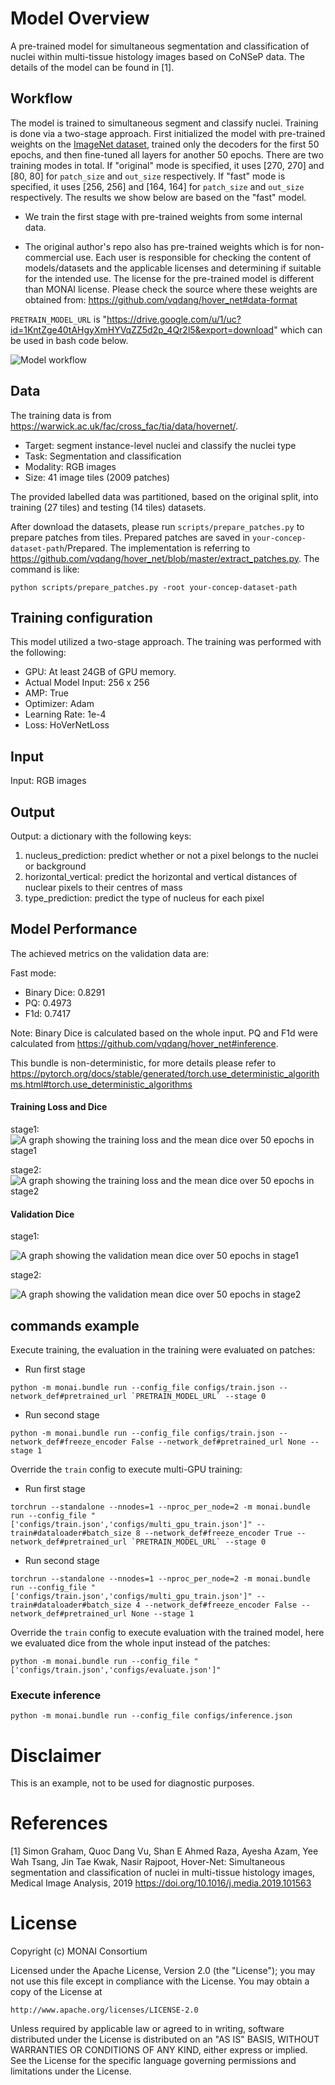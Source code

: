 # Model Overview

A pre-trained model for simultaneous segmentation and classification of nuclei within multi-tissue histology images based on CoNSeP data. The details of the model can be found in [1].

## Workflow

The model is trained to simultaneous segment and classify nuclei. Training is done via a two-stage approach. First initialized the model with pre-trained weights on the [ImageNet dataset](https://ieeexplore.ieee.org/document/5206848), trained only the decoders for the first 50 epochs, and then fine-tuned all layers for another 50 epochs. There are two training modes in total. If "original" mode is specified, it uses [270, 270] and [80, 80] for `patch_size` and `out_size` respectively. If "fast" mode is specified, it uses [256, 256] and [164, 164] for `patch_size` and `out_size` respectively. The results we show below are based on the "fast" model.

- We train the first stage with pre-trained weights from some internal data.

- The original author's repo also has pre-trained weights which is for non-commercial use. Each user is responsible for checking the content of models/datasets and the applicable licenses and determining if suitable for the intended use. The license for the pre-trained model is different than MONAI license. Please check the source where these weights are obtained from: <https://github.com/vqdang/hover_net#data-format>

`PRETRAIN_MODEL_URL` is "https://drive.google.com/u/1/uc?id=1KntZge40tAHgyXmHYVqZZ5d2p_4Qr2l5&export=download" which can be used in bash code below.

![Model workflow](https://developer.download.nvidia.com/assets/Clara/Images/monai_hovernet_pipeline.png)

## Data

The training data is from <https://warwick.ac.uk/fac/cross_fac/tia/data/hovernet/>.

- Target: segment instance-level nuclei and classify the nuclei type
- Task: Segmentation and classification
- Modality: RGB images
- Size: 41 image tiles (2009 patches)

The provided labelled data was partitioned, based on the original split, into training (27 tiles) and testing (14 tiles) datasets.

After download the datasets, please run `scripts/prepare_patches.py` to prepare patches from tiles. Prepared patches are saved in `your-concep-dataset-path`/Prepared. The implementation is referring to <https://github.com/vqdang/hover_net/blob/master/extract_patches.py>. The command is like:

```
python scripts/prepare_patches.py -root your-concep-dataset-path
```

## Training configuration

This model utilized a two-stage approach. The training was performed with the following:

- GPU: At least 24GB of GPU memory.
- Actual Model Input: 256 x 256
- AMP: True
- Optimizer: Adam
- Learning Rate: 1e-4
- Loss: HoVerNetLoss

## Input

Input: RGB images

## Output

Output: a dictionary with the following keys:

1. nucleus_prediction: predict whether or not a pixel belongs to the nuclei or background
2. horizontal_vertical: predict the horizontal and vertical distances of nuclear pixels to their centres of mass
3. type_prediction: predict the type of nucleus for each pixel

## Model Performance

The achieved metrics on the validation data are:

Fast mode:
- Binary Dice: 0.8291
- PQ: 0.4973
- F1d: 0.7417

Note: Binary Dice is calculated based on the whole input. PQ and F1d were calculated from https://github.com/vqdang/hover_net#inference.

This bundle is non-deterministic, for more details please refer to https://pytorch.org/docs/stable/generated/torch.use_deterministic_algorithms.html#torch.use_deterministic_algorithms

#### Training Loss and Dice

stage1:
![A graph showing the training loss and the mean dice over 50 epochs in stage1](https://developer.download.nvidia.com/assets/Clara/Images/monai_pathology_segmentation_classification_train_stage0_v2.png)

stage2:
![A graph showing the training loss and the mean dice over 50 epochs in stage2](https://developer.download.nvidia.com/assets/Clara/Images/monai_pathology_segmentation_classification_train_stage1_v2.png)

#### Validation Dice

stage1:

![A graph showing the validation mean dice over 50 epochs in stage1](https://developer.download.nvidia.com/assets/Clara/Images/monai_pathology_segmentation_classification_val_stage0_v2.png)

stage2:

![A graph showing the validation mean dice over 50 epochs in stage2](https://developer.download.nvidia.com/assets/Clara/Images/monai_pathology_segmentation_classification_val_stage1_v2.png)

## commands example

Execute training, the evaluation in the training were evaluated on patches:

- Run first stage

```
python -m monai.bundle run --config_file configs/train.json --network_def#pretrained_url `PRETRAIN_MODEL_URL` --stage 0
```

- Run second stage

```
python -m monai.bundle run --config_file configs/train.json --network_def#freeze_encoder False --network_def#pretrained_url None --stage 1
```

Override the `train` config to execute multi-GPU training:

- Run first stage

```
torchrun --standalone --nnodes=1 --nproc_per_node=2 -m monai.bundle run --config_file "['configs/train.json','configs/multi_gpu_train.json']" --train#dataloader#batch_size 8 --network_def#freeze_encoder True --network_def#pretrained_url `PRETRAIN_MODEL_URL` --stage 0
```

- Run second stage

```
torchrun --standalone --nnodes=1 --nproc_per_node=2 -m monai.bundle run --config_file "['configs/train.json','configs/multi_gpu_train.json']" --train#dataloader#batch_size 4 --network_def#freeze_encoder False --network_def#pretrained_url None --stage 1
```

Override the `train` config to execute evaluation with the trained model, here we evaluated dice from the whole input instead of the patches:

```
python -m monai.bundle run --config_file "['configs/train.json','configs/evaluate.json']"
```

### Execute inference

```
python -m monai.bundle run --config_file configs/inference.json
```

# Disclaimer

This is an example, not to be used for diagnostic purposes.

# References

[1] Simon Graham, Quoc Dang Vu, Shan E Ahmed Raza, Ayesha Azam, Yee Wah Tsang, Jin Tae Kwak, Nasir Rajpoot, Hover-Net: Simultaneous segmentation and classification of nuclei in multi-tissue histology images, Medical Image Analysis, 2019 https://doi.org/10.1016/j.media.2019.101563

# License
Copyright (c) MONAI Consortium

Licensed under the Apache License, Version 2.0 (the "License");
you may not use this file except in compliance with the License.
You may obtain a copy of the License at

    http://www.apache.org/licenses/LICENSE-2.0

Unless required by applicable law or agreed to in writing, software
distributed under the License is distributed on an "AS IS" BASIS,
WITHOUT WARRANTIES OR CONDITIONS OF ANY KIND, either express or implied.
See the License for the specific language governing permissions and
limitations under the License.
